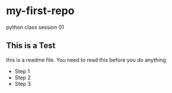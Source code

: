 # my-first-repo
python class session 01




## This is a Test

this is a readme file.
You need to read this before you do anything

+ Step 1
+ Step 2
+ Step 3